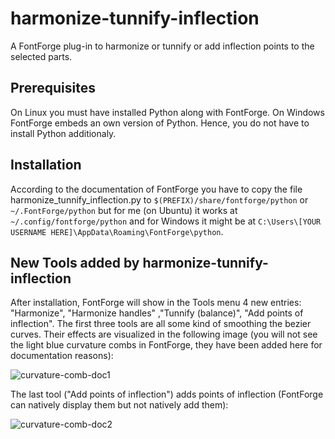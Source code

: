 # harmonize-tunnify-inflection
A FontForge plug-in to harmonize or tunnify or add inflection points to the selected parts.

## Prerequisites
On Linux you must have installed Python along with FontForge. On Windows FontForge embeds an own version of Python. Hence, you do not have to install Python additionaly.

## Installation
According to the documentation of FontForge you have to copy the file harmonize_tunnify_inflection.py to 
`$(PREFIX)/share/fontforge/python` or `~/.FontForge/python` but for me (on Ubuntu) it works at
`~/.config/fontforge/python` and for Windows it might be at
`C:\Users\[YOUR USERNAME HERE]\AppData\Roaming\FontForge\python`.

## New Tools added by harmonize-tunnify-inflection
After installation, FontForge will show in the Tools menu 4 new entries: "Harmonize", "Harmonize handles" ,"Tunnify (balance)", "Add points of inflection". The first three tools are all some kind of smoothing the bezier curves. Their effects are visualized in the following image (you will not see the light blue curvature combs in FontForge, they have been added here for documentation reasons):

![curvature-comb-doc1](https://user-images.githubusercontent.com/11213578/69705892-bf8e6180-10f6-11ea-8548-98135bf1b28e.png)

The last tool ("Add points of inflection") adds points of inflection (FontForge can natively display them but not natively add them):

![curvature-comb-doc2](https://user-images.githubusercontent.com/11213578/69705891-bef5cb00-10f6-11ea-9ccd-5f4a0c57fd9f.png)
